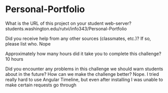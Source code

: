 # Personal-Portfolio

What is the URL of this project on your student web-server?
	students.washington.edu/rutvi/info343/Personal-Portfolio

Did you receive help from any other sources (classmates, etc.)? If so, please list who.
	Nope

Approximately how many hours did it take you to complete this challenge?
	10 hours

Did you encounter any problems in this challenge we should warn students about in the future? How can we make the challenge better?
	Nope. I tried really hard to use Angular Timeline, but even after installing I was unable to make certain requests go through